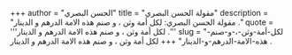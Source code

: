 +++
author = "الحسن البصري"
title = "مقولة الحسن البصري"
description = "مقولة الحسن البصري: لكل أمة وثن ، و صنم هذه الامة الدرهم و الدينار ."
quote = '''لكل أمة وثن ، و صنم هذه الامة الدرهم و الدينار .'''
slug = "لكل-أمة-وثن-،-و-صنم-هذه-الامة-الدرهم-و-الدينار"
+++
لكل أمة وثن ، و صنم هذه الامة الدرهم و الدينار .

